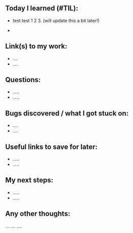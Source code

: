 ## Today I learned (#TIL):

- test test 1 2 3. (will update this a bit later!)

- 

## Link(s) to my work:

- ....
- ....

## Questions:

- .....
- .....

## Bugs discovered / what I got stuck on:

- ....
- ....

## Useful links to save for later:

- .....
- .....

## My next steps:

- .....
- .....

## Any other thoughts:

... .... ....
          